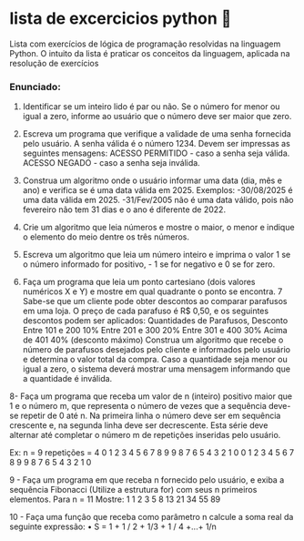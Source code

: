 # lista de excercicios python 🐍
Lista com exercícios de lógica de programação resolvidas na linguagem Python.
O intuito da lista é praticar os conceitos da linguagem, aplicada na resolução de exercícios
### Enunciado:
1. Identificar se um inteiro lido é par ou não. Se o número for menor ou igual a zero, informe ao usuário que o número deve ser maior que zero.
2. Escreva um programa que verifique a validade de uma senha fornecida pelo usuário. A senha válida é o número 1234. Devem ser impressas as seguintes mensagens:
ACESSO PERMITIDO - caso a senha seja válida.
ACESSO NEGADO - caso a senha seja inválida.
3. Construa um algoritmo onde o usuário informar uma data (dia, mês e ano) e verifica se é uma data válida em 2025. Exemplos:
-30/08/2025 é uma data válida em 2025.
-31/Fev/2005 não é uma data válido, pois não fevereiro não tem 31 dias e o ano é diferente
de 2022.

4. Crie um algoritmo que leia números e mostre o maior, o menor e indique o elemento do meio dentre os três números.

5. Escreva um algoritmo que leia um número inteiro e imprima o valor 1 se o número informado for positivo, - 1 se for negativo e 0 se for zero.

6. Faça um programa que leia um ponto cartesiano (dois valores numéricos X e Y) e mostre em qual quadrante o ponto se encontra.
7    Sabe-se que um cliente pode obter descontos ao comparar parafusos em uma loja. O preço de cada parafuso é R$ 0,50, e os seguintes descontos podem ser aplicados:
Quantidades de Parafusos, Desconto
Entre 101 e 200 10%
Entre 201 e 300 20%
Entre 301 e 400 30%
Acima de 401 40% (desconto máximo)
Construa um algoritmo que recebe o número de parafusos desejados pelo cliente e informados pelo usuário e determina o valor total da compra. Caso a quantidade seja menor ou igual a zero, o sistema deverá mostrar uma mensagem informando que a quantidade é inválida.

 

8- Faça um programa que receba um valor de n (inteiro) positivo maior que 1 e o número m, que representa o número de vezes que a sequência deve-se repetir de 0 até n. Na primeira linha o número deve ser em sequência crescente e, na segunda linha deve ser decrescente. Esta série deve alternar até completar o número m de repetições inseridas pelo usuário.

Ex: n = 9
repetições = 4
0 1 2 3 4 5 6 7 8 9
9 8 7 6 5 4 3 2 1 0
0 1 2 3 4 5 6 7 8 9
9 8 7 6 5 4 3 2 1 0

9 - Faça um programa em que receba n fornecido pelo usuário, e exiba a sequência Fibonacci (Utilize a estrutura for) com seus n primeiros elementos.
Para n = 11
Mostre: 1 1 2 3 5 8 13 21 34 55 89

 

10 - Faça uma função que receba como parâmetro n calcule a soma real da seguinte expressão:
• S = 1 + 1 / 2 + 1/3 + 1 / 4 +...+ 1/n
